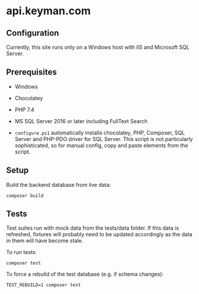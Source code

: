 # api.keyman.com

## Configuration

Currently, this site runs only on a Windows host with IIS and Microsoft SQL Server.

## Prerequisites

* Windows
* Chocolatey
* PHP 7.4
* MS SQL Server 2016 or later including FullText Search

* `configure.ps1` automatically installs chocolatey, PHP, Composer, SQL Server and PHP-PDO driver
  for SQL Server. This script is not particularly sophisticated, so for manual config, copy and
  paste elements from the script.

## Setup

Build the backend database from live data:

```
composer build
```

## Tests

Test suites run with mock data from the tests/data folder. If this data is refreshed, fixtures
will probably need to be updated accordingly as the data in them will have become stale.

To run tests:

```
composer test
```

To force a rebuild of the test database (e.g. if schema changes):

```
TEST_REBUILD=1 composer test
```
